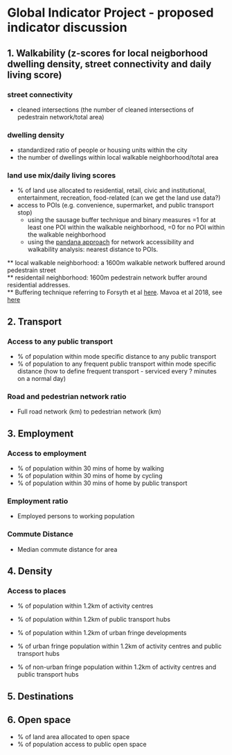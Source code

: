 # Global Indicator Project - proposed indicator discussion

## 1. Walkability (z-scores for local neigborhood dwelling density, street connectivity and daily living score) 

### street connectivity
- cleaned intersections (the number of cleaned intersections of pedestrain network/total area)

### dwelling density 
- standardized ratio of people or housing units within the city
- the number of dwellings within local walkable neighborhood/total area

### land use mix/daily living scores
- % of land use allocated to residential, retail, civic and institutional, entertainment, recreation, food-related (can we get the land use data?)
- access to POIs (e.g. convenience, supermarket, and public transport stop)
	- using the sausage buffer technique and binary measures =1 for at least one POI within the walkable neighborhood, =0 for no POI within the walkable neighborhood
	- using the [pandana approach](https://github.com/gboeing/urban-data-science/blob/59afcff905649c5f8d1f8256ec37f28496e0c740/20-Accessibility-Walkability/pandana-accessibility-demo-full.ipynb) for network accessibility and walkability analysis: nearest distance to POIs. 


** local walkable neighborhood: a 1600m walkable network buffered around pedestrain street  
** residentail neighborhood: 1600m pedestrain network buffer around residential addresses.   
** Buffering technique referring to Forsyth et al [here](https://ij-healthgeographics.biomedcentral.com/articles/10.1186/1476-072X-11-14). Mavoa et al 2018, see [here](https://www.jtlu.org/index.php/jtlu/article/view/1132)  



## 2. Transport
### Access to any public transport
- % of population within mode specific distance to any public transport
- % of population to any frequent public transport within mode specific distance (how to define frequent transport - serviced every ? minutes on a normal day)

### Road and pedestrian network ratio
- Full road network (km) to pedestrian network (km)

## 3. Employment
### Access to employment
- % of population within 30 mins of home by walking
- % of population within 30 mins of home by cycling
- % of population within 30 mins of home by public transport

### Employment ratio
- Employed persons to working population

### Commute Distance
- Median commute distance for area


## 4. Density
### Access to places
- % of population within 1.2km of activity centres
- % of population within 1.2km of public transport hubs
- % of population within 1.2km of urban fringe developments

- % of urban fringe population within 1.2km of activity centres and public transport hubs
- % of non-urban fringe population within 1.2km of activity centres and public transport hubs

## 5. Destinations


## 6. Open space
- % of land area allocated to open space
- % of population access to public open space